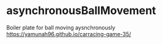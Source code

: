 # asynchronousBallMovement
Boiler plate for ball moving aysnchronously
https://yamunah96.github.io/carracing-game-35/
